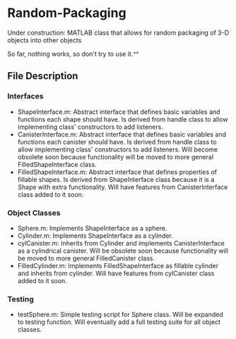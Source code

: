 # Random-Packaging
Under construction: MATLAB class that allows for random packaging of 3-D objects into other objects

So far, nothing works, so don't try to use it.^^

## File Description

### Interfaces
- ShapeInterface.m: Abstract interface that defines basic variables and functions each shape should have. Is derived from handle class to allow implementing class' constructors to add listeners.
- CanisterInterface.m: Abstract interface that defines basic variables and functions each canister should have. Is derived from handle class to allow implementing class' constructors to add listeners. Will become obsolete soon because functionality will be moved to more general FilledShapeInterface class.
- FilledShapeInterface.m: Abstract interface that defines properties of fillable shapes. Is derived from ShapeInterface class because it is a Shape with extra functionality. Will have features from CanisterInterface class added to it soon.

### Object Classes
- Sphere.m: Implements ShapeInterface as a sphere.
- Cylinder.m: Implements ShapeInterface as a cylinder.
- cylCanister.m: Inherits from Cylinder and implements CanisterInterface as a cylindrical canister. Will be obsolete soon because functionality will be moved to more general FilledCanister class. 
- FilledCylinder.m: Implements FilledShapeInterface as fillable cylinder and inherits from cylinder. Will have features from cylCanister class added to it soon.

### Testing
- testSphere.m: Simple testing script for Sphere class. Will be expanded to testing function.
Will eventually add a full testing suite for all object classes.
